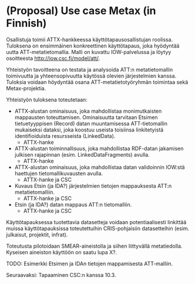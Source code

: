 # (Proposal) Use case Metax (in Finnish)


Osallistuja toimii ATTX-hankkeessa käyttötapausosallistujan roolissa. Tuloksena on  ensimmäinen konkreettinen käyttötapaus, joka hyödyntää uutta ATT-metatietomallia. Malli on kuvattu IOW-palvelussa ja löytyy osoitteesta http://iow.csc.fi/model/att/.

Yhteistyön tavoitteena on testata ja analysoida ATT:n metatietomallin toimivuutta ja yhteensopivuutta käytössä olevien järjestelmien kanssa. Tuloksia voidaan höydyntää osana ATT-metatietotyöryhmän toimintaa sekä Metax-projektia.

Yhteistyön tuloksena toteutetaan:
- ATTX-alustan ominaisuus, joka mahdollistaa monimutkaisten mappausten toteuttamisen. Ominaisuutta tarvitaan Etsimen tietuetyyppisen (Record) datan muuntamisessa ATT-tietomallin mukaiseksi dataksi, joka koostuu useista toisiinsa linkitetyistä identifioiduista resursseista (LinkedData).
  - ATTX-hanke
- ATTX-alustan toiminnallisuus, joka mahdollistaa RDF-datan jakamisen julkisen rajapinnan (esim. LinkedDataFragments) avulla.
  - ATTX-hanke
- ATTX-alustan ominaisuus, joka mahdollistaa datan validoinnin IOW:stä haettujen tietomallikuvausten avulla.
  - ATTX-hanke ja CSC
- Kuvaus Etsin (ja IDA?) järjestelmien tietojen mappauksesta ATT:n metatietomalliin.
  - ATTX-hanke ja CSC
- Etsin (ja IDA?) datan mappaus ATT:n tietomalliin.
  - ATTX-hanke ja CSC

Käyttötapauksessa tuotettavia datasetteja voidaan potentiaalisesti linkittää muissa käyttötapauksissa toteutettuihin CRIS-pohjaisiin datasetteihin (esim. julkaisut, projektit, infrat).

Toteutusta pilotoidaan SMEAR-aineistolla ja siihen liittyvällä metatiedolla. Kyseisen aineiston käyttöön on saatu lupa X?.

TODO:
Esimerkki Etsimen ja IDAn tietojen mappamisesta ATT-malliin.

Seuraavaksi:
Tapaaminen CSC:n kanssa 10.3.
